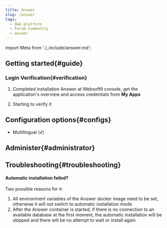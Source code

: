 ```yaml
---
title: Answer
slug: /answer
tags:
  - Q&A platform 
  - Forum Community
  - answer
---
```


import Meta from './_include/answer.md';

<Meta name="meta" />

## Getting started{#guide}

### Login Verification{#verification}

1. Completed installation Answer at Websoft9 console, get the applicaiton's overview and access credentials from **My Apps**  

2. Starting to verify it

## Configuration options{#configs}

- Multilingual (√)

## Administer{#administrator}

## Troubleshooting{#troubleshooting}

#### Automatic installation failed?

Two possible reasons for it: 

1. All environment variables of the Answer docker image need to be set, otherwise it will not switch to automatic installation mode 
2. After the Answer container is started, if there is no connection to an available database at the first moment, the automatic installation will be skipped and there will be no attempt to wait or install again
